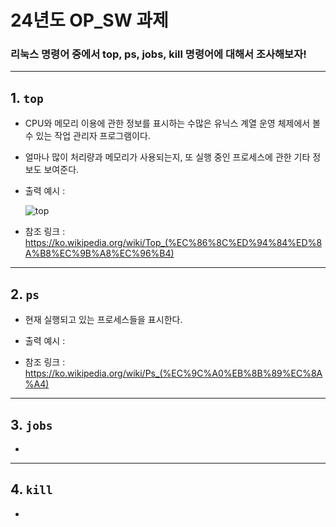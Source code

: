 
24년도 OP_SW 과제
=
### 리눅스 명령어 중에서 top, ps, jobs, kill 명령어에 대해서 조사해보자!
---

## 1. `top`
   + CPU와 메모리 이용에 관한 정보를 표시하는 수많은 유닉스 계열 운영 체제에서 볼 수 있는 작업 관리자 프로그램이다.
   + 얼마나 많이 처리량과 메모리가 사용되는지, 또 실행 중인 프로세스에 관한 기타 정보도 보여준다.
   + 출력 예시 :

     
     ![top](https://github.com/juuyuul/OS_SW_24/assets/166657497/1ee5e8bf-e742-4a3f-a997-32a0965b9f5a)
   + 참조 링크 : <https://ko.wikipedia.org/wiki/Top_(%EC%86%8C%ED%94%84%ED%8A%B8%EC%9B%A8%EC%96%B4)>
---
## 2. `ps`
   + 현재 실행되고 있는 프로세스들을 표시한다.
   + 출력 예시 :
     
   + 참조 링크 : <https://ko.wikipedia.org/wiki/Ps_(%EC%9C%A0%EB%8B%89%EC%8A%A4)>
---
## 3. `jobs`
   +
---
## 4. `kill`
   +
